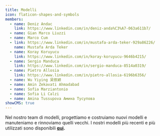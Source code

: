 ```yaml
---
title: Modelli
icon: flaticon-shapes-and-symbols
members:
  - name: Deniz Andac
    link: https://www.linkedin.com/in/deniz-anda%C3%A7-063a611b7/
  - name: Gian Marco Liuzzi
  - name: Marco Cum
  - link: https://www.linkedin.com/in/mustafa-arda-teker-929a86226/
    name: Mustafa Arda Teker
  - name: Koray Koruyucu
    link: https://www.linkedin.com/in/koray-koruyucu-9646b4215/
  - name: Sergio Manduca
    link: https://www.linkedin.com/in/sergio-manduca-8514a0319/
  - name: Pietro Allosia
    link: https://www.linkedin.com/in/pietro-allosia-6196b6356/
  - name: Wu Yiying 吴依颖
  - name: Amin Zekavati Ahmadabad
  - name: Sofia Marziantonio
  - name: Sofia Li Calzi
  - name: Amina Tussupova Амина Тусупова
showCMS: true
---
```

Nel nostro team di modelli, progettiamo e costruiamo nuovi modelli e manuteniamo e rinnoviamo quelli vecchi. I nostri modelli più recenti e più utilizzati sono disponibili **[qui](https://www.milegoalterritorio.it/progetti/).**
